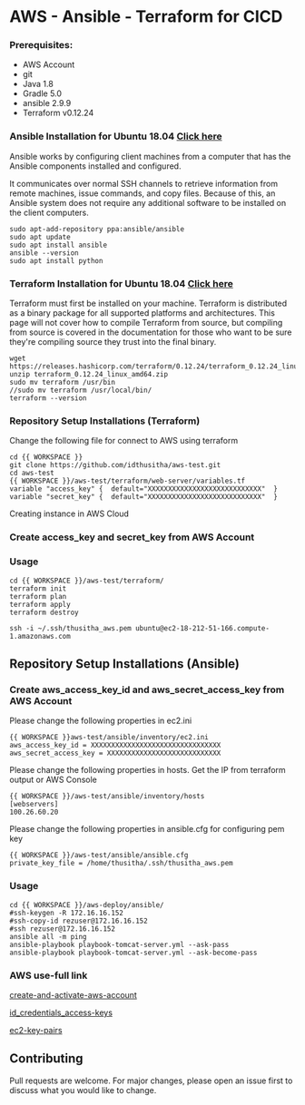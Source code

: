 # AWS - Ansible - Terraform for CICD

### Prerequisites:
   * AWS Account
   * git
   * Java 1.8
   * Gradle 5.0  
   * ansible 2.9.9
   * Terraform v0.12.24


### Ansible Installation for Ubuntu 18.04  [Click here](https://www.digitalocean.com/community/tutorials/how-to-install-and-configure-ansible-on-ubuntu-18-04)
Ansible works by configuring client machines from a computer that has the Ansible components installed and configured.

It communicates over normal SSH channels to retrieve information from remote machines, issue commands, and copy files. Because of this, an Ansible system does not require any additional software to be installed on the client computers.
	
	sudo apt-add-repository ppa:ansible/ansible
	sudo apt update
	sudo apt install ansible
	ansible --version
	sudo apt install python
		
	
### Terraform Installation for Ubuntu 18.04  [Click here](https://www.digitalocean.com/community/tutorials/how-to-install-and-configure-ansible-on-ubuntu-18-04)	
Terraform must first be installed on your machine. Terraform is distributed as a binary package for all supported platforms and architectures. This page will not cover how to compile Terraform from source, but compiling from source is covered in the documentation for those who want to be sure they're compiling source they trust into the final binary.

	wget https://releases.hashicorp.com/terraform/0.12.24/terraform_0.12.24_linux_amd64.zip
	unzip terraform_0.12.24_linux_amd64.zip
	sudo mv terraform /usr/bin
	//sudo mv terraform /usr/local/bin/
	terraform --version


### Repository Setup Installations (Terraform)


Change the following file for connect to AWS using terraform
	
	cd {{ WORKSPACE }}
	git clone https://github.com/idthusitha/aws-test.git
	cd aws-test
	{{ WORKSPACE }}/aws-test/terraform/web-server/variables.tf	
	variable "access_key" {  default="XXXXXXXXXXXXXXXXXXXXXXXXXXXX"  }
	variable "secret_key" {  default="XXXXXXXXXXXXXXXXXXXXXXXXXXXX"  }

Creating instance in AWS Cloud
### Create access_key and secret_key from AWS Account


### Usage	

	cd {{ WORKSPACE }}/aws-test/terraform/	
	terraform init	
	terraform plan	
	terraform apply	
	terraform destroy
	
	ssh -i ~/.ssh/thusitha_aws.pem ubuntu@ec2-18-212-51-166.compute-1.amazonaws.com


## Repository Setup Installations (Ansible)

### Create aws_access_key_id and aws_secret_access_key from AWS Account

Please change the  following properties in ec2.ini
	
	{{ WORKSPACE }}aws-test/ansible/inventory/ec2.ini
	aws_access_key_id = XXXXXXXXXXXXXXXXXXXXXXXXXXXXXXXX
	aws_secret_access_key = XXXXXXXXXXXXXXXXXXXXXXXXXXXX
	
Please change the  following properties in hosts. Get the IP from terraform output or AWS Console
	
	{{ WORKSPACE }}/aws-test/ansible/inventory/hosts
	[webservers]
	100.26.60.20

Please change the following properties in ansible.cfg for configuring pem key
		
	{{ WORKSPACE }}/aws-test/ansible/ansible.cfg
	private_key_file = /home/thusitha/.ssh/thusitha_aws.pem

### Usage

	cd {{ WORKSPACE }}/aws-deploy/ansible/
	#ssh-keygen -R 172.16.16.152
	#ssh-copy-id rezuser@172.16.16.152
	#ssh rezuser@172.16.16.152	
	ansible all -m ping	
	ansible-playbook playbook-tomcat-server.yml --ask-pass
	ansible-playbook playbook-tomcat-server.yml --ask-become-pass


### AWS use-full link

[create-and-activate-aws-account](https://aws.amazon.com/premiumsupport/knowledge-center/create-and-activate-aws-account/)

[id_credentials_access-keys](https://docs.aws.amazon.com/IAM/latest/UserGuide/id_credentials_access-keys.html)

[ec2-key-pairs](https://docs.aws.amazon.com/AWSEC2/latest/UserGuide/ec2-key-pairs.html)



## Contributing
Pull requests are welcome. For major changes, please open an issue first to discuss what you would like to change.